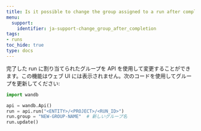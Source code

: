 ```yaml
---
title: Is it possible to change the group assigned to a run after completion?
menu:
  support:
    identifier: ja-support-change_group_after_completion
tags:
- runs
toc_hide: true
type: docs
---
```


完了した run に割り当てられたグループを API を使用して変更することができます。この機能はウェブ UI には表示されません。次のコードを使用してグループを更新してください:

```python
import wandb

api = wandb.Api()
run = api.run("<ENTITY>/<PROJECT>/<RUN_ID>")
run.group = "NEW-GROUP-NAME"  # 新しいグループ名
run.update()
```